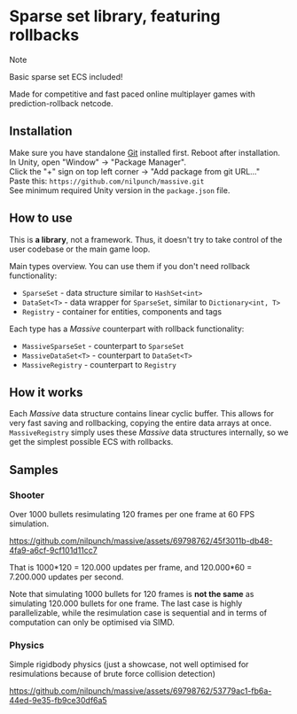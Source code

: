 # Sparse set library, featuring rollbacks

> [!NOTE]
> Basic sparse set ECS included!

Made for competitive and fast paced online multiplayer games with prediction-rollback netcode.

## Installation

Make sure you have standalone [Git](https://git-scm.com/downloads) installed first. Reboot after installation.  
In Unity, open "Window" -> "Package Manager".  
Click the "+" sign on top left corner -> "Add package from git URL..."  
Paste this: `https://github.com/nilpunch/massive.git`  
See minimum required Unity version in the `package.json` file.

## How to use

This is **a library**, not a framework. Thus, it doesn't try to take control of the user codebase or the main game loop.

Main types overview. You can use them if you don't need rollback functionality:

- `SparseSet` - data structure similar to `HashSet<int>`
- `DataSet<T>` - data wrapper for `SparseSet`, similar to `Dictionary<int, T>`
- `Registry` - container for entities, components and tags

Each type has a *Massive* counterpart with rollback functionality:

- `MassiveSparseSet` - counterpart to `SparseSet`
- `MassiveDataSet<T>` - counterpart to `DataSet<T>`
- `MassiveRegistry` - counterpart to `Registry`

## How it works

Each *Massive* data structure contains linear cyclic buffer. This allows for very fast saving and rollbacking, copying the entire data arrays at once. `MassiveRegistry` simply uses these *Massive* data structures internally, so we get the simplest possible ECS with rollbacks.

## Samples

### Shooter

Over 1000 bullets resimulating 120 frames per one frame at 60 FPS simulation.

https://github.com/nilpunch/massive/assets/69798762/45f3011b-db48-4fa9-a6cf-9cf101d11cc7

That is 1000\*120 = 120.000 updates per frame, and 120.000\*60 = 7.200.000 updates per second.

Note that simulating 1000 bullets for 120 frames is **not the same** as simulating 120.000 bullets for one frame. The last case is highly parallelizable, while the resimulation case is sequential and in terms of computation can only be optimised via SIMD.

### Physics

Simple rigidbody physics (just a showcase, not well optimised for resimulations because of brute force collision detection)

https://github.com/nilpunch/massive/assets/69798762/53779ac1-fb6a-44ed-9e35-fb9ce30df6a5
